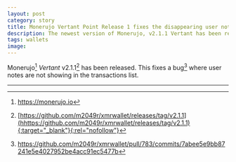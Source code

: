 ```yaml
---
layout: post
category: story
title: Monerujo Vertant Point Release 1 fixes the disappearing user notes bug
description: The newest version of Monerujo, v2.1.1 Vertant has been released and it fixes a bug where user notes are not showing in the transactions list.
tags: wallets
image: 
---
```


Monerujo[^1] *Vertant* v2.1.1[^2] has been released. This fixes a bug[^3] where user notes are not showing in the transactions list.

---

[^1]: https://monerujo.io
[^2]: [https://github.com/m2049r/xmrwallet/releases/tag/v2.1.1](hhttps://github.com/m2049r/xmrwallet/releases/tag/v2.1.1){:target="_blank"}{:rel="nofollow"}
[^3]: https://github.com/m2049r/xmrwallet/pull/783/commits/7abee5e9bb87241e5e4027952be4acc91ec5477b
